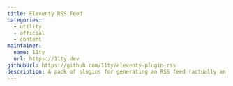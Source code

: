```yaml
---
title: Eleventy RSS Feed
categories:
  - utility
  - official
  - content
maintainer:
  name: 11ty
  url: https://11ty.dev
githubUrl: https://github.com/11ty/eleventy-plugin-rss
description: A pack of plugins for generating an RSS feed (actually an Atom feed, but who’s counting) using the Nunjucks templating engine.
---
```

